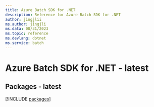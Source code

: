 ```yaml
---
title: Azure Batch SDK for .NET
description: Reference for Azure Batch SDK for .NET
author: jingjlii
ms.author: jingjli
ms.data: 08/31/2023
ms.topic: reference
ms.devlang: dotnet
ms.service: batch
---
```

# Azure Batch SDK for .NET - latest
## Packages - latest
[!INCLUDE [packages](batch-index.md)]
